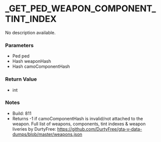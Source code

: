 # _GET_PED_WEAPON_COMPONENT_TINT_INDEX

No description available.

### Parameters
* Ped ped
* Hash weaponHash
* Hash camoComponentHash

### Return Value
* int

### Notes
* Build: 811
* Returns -1 if camoComponentHash is invalid/not attached to the weapon.
Full list of weapons, components, tint indexes & weapon liveries by DurtyFree: https://github.com/DurtyFree/gta-v-data-dumps/blob/master/weapons.json

